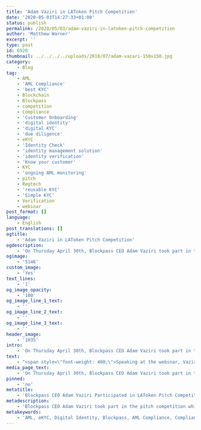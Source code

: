 ```yaml
---
title: 'Adam Vaziri in LAToken Pitch Competition'
date: '2020-05-03T14:27:33+01:00'
status: publish
permalink: /2020/05/03/adam-vaziri-in-latoken-pitch-competition
author: 'Matthew Warner'
excerpt: ''
type: post
id: 6920
thumbnail: ../../../../uploads/2018/07/adam-vazari-150x150.jpg
category:
    - Blog
tag:
    - AML
    - 'AML Compliance'
    - 'best KYC'
    - Blockchain
    - Blockpass
    - competition
    - Compliance
    - 'Customer Onboarding'
    - 'digital identity'
    - 'digital KYC'
    - 'due diligence'
    - eKYC
    - 'Identity Check'
    - 'identity management solution'
    - 'identity verification'
    - 'Know your customer'
    - KYC
    - 'ongoing AML monitoring'
    - pitch
    - Regtech
    - 'reusable KYC'
    - 'Simple KYC'
    - Verification
    - webinar
post_format: []
language:
    - English
post_translations: []
ogtitle:
    - 'Adam Vaziri in LAToken Pitch Competition'
ogdescription:
    - 'On Thursday April 30th, Blockpass CEO Adam Vaziri took part in the pitch competition which was held as part of LATOKEN’s Blockchain Economic Forum event series, taking place remotely whilst the Coronavirus COVID-19 pandemic is continuing to impact the normal running of our lives. '
ogimage:
    - '5146'
custom_image:
    - 'Yes'
text_lines:
    - '1'
og_image_opacity:
    - '100'
og_image_line_1_text:
    - ''
og_image_line_2_text:
    - ''
og_image_line_3_text:
    - ''
header_image:
    - '1035'
intro:
    - 'On Thursday April 30th, Blockpass CEO Adam Vaziri took part in the pitch competition which was held as part of LATOKEN’s Blockchain Economic Forum event series, taking place remotely whilst the Coronavirus COVID-19 pandemic is continuing to impact the normal running of our lives. '
text:
    - "<span style=\"font-weight: 400;\">Speaking at the webinar, Vaziri explained Blockpass’ goal of making verification easier but no less secure or comprehensive, providing a simpler compliance option for any business, from financial to housing to everything in between. Vaziri explained that the repetitive nature of <a href=\"http://www.blockpass.org/kyc\">KYC</a> and other regulation was the impetus for Blockpass’ inception - solving the issue of inefficiency and making the process less painful whilst simultaneously giving people control over their own identity.\_</span>\r\n\r\n<span style=\"font-weight: 400;\">One thing that set Blockpass apart from others, Vaziri described, was the fact that it has been up-and-running for over two years now, with businesses all over the world already using it for onboarding and verification means. Data and experience pointed to a world where businesses and markets are becoming more remote and increasingly conducting business online, with a resultant increase in compliance measures necessary. With new developments and regulations coming through to deal with cutting-edge developments; Vaziri noted that with Blockpass, providing <a href=\"https://www.blockpass.org/2019/10/21/understanding-aml-compliance/\">compliance</a> is easy, with setting up an account able to be done in as little as a minute with a button or link generated for customers to use to onboard.\_</span>\r\n\r\n<span style=\"font-weight: 400;\">Not only was Blockpass quick and easy to set up, Vaziri explained, but it was also flexible, able to cater for different data requirements and allowing users to verify remotely, onboarding in seconds whilst the company can be sure they are who they claim to be even if they aren’t present, providing different payment options including pay-as-you-go. He went on to describe how additional checks such as <a href=\"https://www.blockpass.org/2019/10/21/ongoing-aml-provision-comes-to-blockpass/\">AML</a> screening and sanctions list checking coil all be done in the background and the approved data verified to the merchants with automatic onboarding or able to be customised so the merchant can review it first, and how ‘liviliness checks’ could be added for security. What’s more, this could be carried out entirely by web- and phone-based applications, or by going through a web form process should they prefer - with Vaziri likening Blockpass to a ‘PayPal of verification’.\_</span>\r\n\r\n<span style=\"font-weight: 400;\">Vaziri discussed how it also made things simpler and more convenient for the user, who didn’t have to redo the same forms and fill out the same data over and over - only updating or changing their information if their circumstances changed (a change in address for example) or if the merchant required an update.\_</span>\r\n\r\n<span style=\"font-weight: 400;\">Demonstrating the platform and the back-end API, Vaziri showed just how simple it was to use the <a href=\"https://www.blockpass.org/regtech/\">regtech</a> compliance solution Blockpass has created, explaining it was all possible through the use of cryptography. He went on to describe the start of the project and the <a href=\"https://identity-lab.blockpass.org/\">research lab</a>, specializing in zero knowledge proof cryptography and more, located in Edinburgh Napier University and led by Professor Bill Buchanan. Using this, he explained, it was possible to mathematically prove the data being shared had not been tampered with.</span>\r\n\r\n<span style=\"font-weight: 400;\">Even though Blockpass is being used as a <a href=\"http://www.blockpass.org/kyc\">KYC solution</a> by many, Vaziri emphasised that it is an identity solution most of all, with KYC as only one aspect. Another example for its use he described, was utilising the ability of the app to generate your own certificates, leading to situations where, for example, hospitals could generate <a href=\"https://www.blockpass.org/2020/04/17/kyc-digital-certificate-service-for-covid-19-testing/\">COVID-19 certificates</a> to prove that someone had been infected before it but now was clear, or any other proof that can be evidenced such company documents or other verifiable certifications.\_</span>\r\n\r\n<span style=\"font-weight: 400;\">With this flexible and secure identity verification app, and a growing user base of merchants, customers and interested parties, Vaziri finished by describing Blockpass’ desire to continue to grow and partner with more companies to bring the benefits of Blockpass to all those who need it.\_</span>"
media_page_text:
    - 'On Thursday April 30th, Blockpass CEO Adam Vaziri took part in the pitch competition which was held as part of LATOKEN’s Blockchain Economic Forum event series, taking place remotely whilst the Coronavirus COVID-19 pandemic is continuing to impact the normal running of our lives. '
pinned:
    - 'no'
metatitle:
    - 'Blockpass CEO Adam Vaziri Participated in LAToken Pitch Competition'
metadescription:
    - 'Blockpass CEO Adam Vaziri took part in the pitch competition which was held as part of LATOKEN’s Blockchain Economic Forum event series, taking place remotely whilst the Coronavirus COVID-19 pandemic is continuing to impact the normal running of our lives. '
metakeywords:
    - 'AML, eKYC, Digital Identity, Blockpass, AML Compliance, Compliance, Customer Onboarding, Digital identity, identity management solution, Identity Verification, KYC, regtech, verification, digital KYC, pitch, competition, webinar, blockchain, identity check, best kyc, simple kyc, reusable kyc, know your customer, compliance, due diligence, AML, ongoing AML monitoring'
---
```

<!DOCTYPE html PUBLIC "-//W3C//DTD HTML 4.0 Transitional//EN" "http://www.w3.org/TR/REC-html40/loose.dtd">
<?xml encoding="UTF-8">
